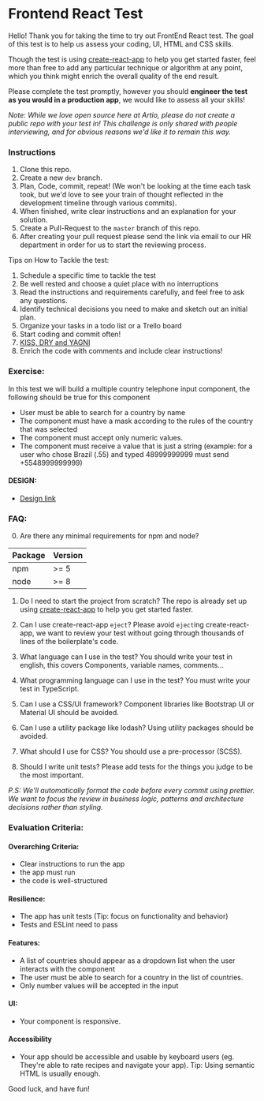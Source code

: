 # Frontend React Test

Hello! Thank you for taking the time to try out FrontEnd React test. The goal of this test is to help us assess your coding, UI, HTML and CSS skills.

Though the test is using [create-react-app](https://github.com/facebook/create-react-app) to help you get started faster, feel more than free to add any particular technique or algorithm at any point, which you think might enrich the overall quality of the end result.

Please complete the test promptly, however you should **engineer the test as you would in a production app**, we would like to assess all your skills!

_Note: While we love open source here at Artio, please do not create a public repo with your test in! This challenge is only shared with people interviewing, and for obvious reasons we'd like it to remain this way._

### Instructions

1.  Clone this repo.
2.  Create a new `dev` branch.
3.  Plan, Code, commit, repeat! (We won't be looking at the time each task took, but we'd love to see your train of thought reflected in the development timeline through various commits).
4.  When finished, write clear instructions and an explanation for your solution.
5.  Create a Pull-Request to the `master` branch of this repo.
6.  After creating your pull request please send the link via email to our HR department in order for us to start the reviewing process.

Tips on How to Tackle the test:

1.  Schedule a specific time to tackle the test
2.  Be well rested and choose a quiet place with no interruptions
3.  Read the instructions and requirements carefully, and feel free to ask any questions.
4.  Identify technical decisions you need to make and sketch out an initial plan.
5.  Organize your tasks in a todo list or a Trello board
6.  Start coding and commit often!
7.  [KISS, DRY and YAGNI](https://www.itexico.com/blog/software-development-kiss-yagni-dry-3-principles-to-simplify-your-life)
8.  Enrich the code with comments and include clear instructions!

### Exercise:

In this test we will build a multiple country telephone input component, the following should be true for this component

- User must be able to search for a country by name
- The component must have a mask according to the rules of the country that was selected
- The component must accept only numeric values.
- The component must receive a value that is just a string (example: for a user who chose Brazil (.55) and typed 48999999999 must send +5548999999999)

#### DESIGN:

- [Design link](https://xd.adobe.com/view/70c2b9dc-81e8-4622-a759-b68c44ec5888-2591/)

### FAQ:

0.  Are there any minimal requirements for npm and node?

| Package | Version |
| ------- | ------- |
| npm     | >= 5    |
| node    | >= 8    |

1.  Do I need to start the project from scratch?
    The repo is already set up using [create-react-app](https://github.com/facebook/create-react-app) to help you get started faster.

2.  Can I use create-react-app `eject`?
    Please avoid `eject`ing create-react-app, we want to review your test without going through thousands of lines of the boilerplate's code.

3.  What language can I use in the test?
    You should write your test in english, this covers Components, variable names, comments...

4.  What programming language can I use in the test?
    You must write your test in TypeScript.

5.  Can I use a CSS/UI framework?
    Component libraries like Bootstrap UI or Material UI should be avoided.

6.  Can I use a utility package like lodash?
    Using utility packages should be avoided.

7.  What should I use for CSS?
    You should use a pre-processor (SCSS).

8.  Should I write unit tests?
    Please add tests for the things you judge to be the most important.

_P.S: We'll automatically format the code before every commit using prettier. We want to focus the review in business logic, patterns and architecture decisions rather than styling._

### Evaluation Criteria:

#### Overarching Criteria:

- Clear instructions to run the app
- the app must run
- the code is well-structured

#### Resilience:

- The app has unit tests (Tip: focus on functionality and behavior)
- Tests and ESLint need to pass

#### Features:

- A list of countries should appear as a dropdown list when the user interacts with the component
- The user must be able to search for a country in the list of countries.
- Only number values will be accepted in the input

#### UI:

- Your component is responsive.

#### Accessibility

- Your app should be accessible and usable by keyboard users (eg.
  They're able to rate recipes and navigate your app). Tip: Using
  semantic HTML is usually enough.

Good luck, and have fun!
